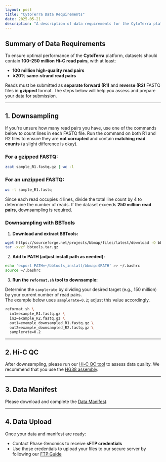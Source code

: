 ```yaml
---
layout: post
title: "CytoTerra Data Requirements"
date: 2025-05-21
description: "A description of data requirements for the CytoTerra platform, including pre-processing and QC steps."
---
```


## Summary of Data Requirements

To ensure optimal performance of the **CytoTerra** platform, datasets should contain **100–250 million Hi-C read pairs**, with at least:

- **100 million high-quality read pairs**
- **≥20% same-strand read pairs**

Reads must be submitted as **separate forward (R1)** and **reverse (R2)** FASTQ files in **gzipped** format. The steps below will help you assess and prepare your data for submission.

---

## 1. Downsampling

If you're unsure how many read pairs you have, use one of the commands below to count lines in each FASTQ file. Run the command on both R1 and R2 files to ensure they are **not corrupted** and contain **matching read counts** (a slight difference is okay).

### For a gzipped FASTQ:

```bash
zcat sample_R1.fastq.gz | wc -l
```

### For an unzipped FASTQ:

```bash
wc -l sample_R1.fastq
```

Since each read occupies 4 lines, divide the total line count by 4 to determine the number of reads. If the dataset exceeds **250 million read pairs**, downsampling is required.

### Downsampling with BBTools

1. **Download and extract BBTools:**

```bash
wget https://sourceforge.net/projects/bbmap/files/latest/download -O bbtools.tar.gz
tar -xvzf bbtools.tar.gz
```

2. **Add to PATH (adjust install path as needed):**

```bash
echo 'export PATH=~/bbtools_install/bbmap:$PATH' >> ~/.bashrc
source ~/.bashrc
```

3. **Run the `reformat.sh` tool to downsample:**

Determine the `samplerate` by dividing your desired target (e.g., 150 million) by your current number of read pairs.  
The example below uses `samplerate=0.2`; adjust this value accordingly.

```bash
reformat.sh \
  in1=example_R1.fastq.gz \
  in2=example_R2.fastq.gz \
  out1=example_downsampled_R1.fastq.gz \
  out2=example_downsampled_R2.fastq.gz \
  samplerate=0.2
```

---

## 2. Hi-C QC

After downsampling, please run our [Hi-C QC tool](https://phasegenomics.github.io/2019/09/19/hic-alignment-and-qc.html) to assess data quality. We recommend that you use the [HG38 assembly](https://www.ncbi.nlm.nih.gov/datasets/genome/GCF_000001405.40/).

---

## 3. Data Manifest

Please download and complete the [Data Manifest](https://phasegenomics.github.io/downloads/cytoterra_file_manifest.xlsx).

---

## 4. Data Upload

Once your data and manifest are ready:

- Contact Phase Genomics to receive **sFTP credentials**
- Use those credentials to upload your files to our secure server by following our [FTP Guide](https://phasegenomics.github.io/2023/07/28/ftp-guide.html)